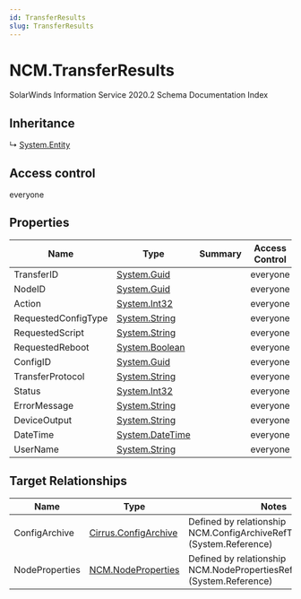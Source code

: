 ```yaml
---
id: TransferResults
slug: TransferResults
---
```


# NCM.TransferResults

SolarWinds Information Service 2020.2 Schema Documentation Index

## Inheritance

↳ [System.Entity](./../System/Entity)

## Access control

everyone

## Properties

| Name | Type | Summary | Access Control |
| ------ | ------ | ------ | ------ |
| TransferID | [System.Guid](https://docs.microsoft.com/en-us/dotnet/api/system.guid) |  | everyone |
| NodeID | [System.Guid](https://docs.microsoft.com/en-us/dotnet/api/system.guid) |  | everyone |
| Action | [System.Int32](https://docs.microsoft.com/en-us/dotnet/api/system.int32) |  | everyone |
| RequestedConfigType | [System.String](https://docs.microsoft.com/en-us/dotnet/api/system.string) |  | everyone |
| RequestedScript | [System.String](https://docs.microsoft.com/en-us/dotnet/api/system.string) |  | everyone |
| RequestedReboot | [System.Boolean](https://docs.microsoft.com/en-us/dotnet/api/system.boolean) |  | everyone |
| ConfigID | [System.Guid](https://docs.microsoft.com/en-us/dotnet/api/system.guid) |  | everyone |
| TransferProtocol | [System.String](https://docs.microsoft.com/en-us/dotnet/api/system.string) |  | everyone |
| Status | [System.Int32](https://docs.microsoft.com/en-us/dotnet/api/system.int32) |  | everyone |
| ErrorMessage | [System.String](https://docs.microsoft.com/en-us/dotnet/api/system.string) |  | everyone |
| DeviceOutput | [System.String](https://docs.microsoft.com/en-us/dotnet/api/system.string) |  | everyone |
| DateTime | [System.DateTime](https://docs.microsoft.com/en-us/dotnet/api/system.datetime) |  | everyone |
| UserName | [System.String](https://docs.microsoft.com/en-us/dotnet/api/system.string) |  | everyone |

## Target Relationships

| Name | Type | Notes |
| ------ | ------ | ------ |
| ConfigArchive | [Cirrus.ConfigArchive](./../Cirrus/ConfigArchive) | Defined by relationship NCM.ConfigArchiveRefTransferResults (System.Reference) |
| NodeProperties | [NCM.NodeProperties](./../NCM/NodeProperties) | Defined by relationship NCM.NodePropertiesRefTransferResults (System.Reference) |

